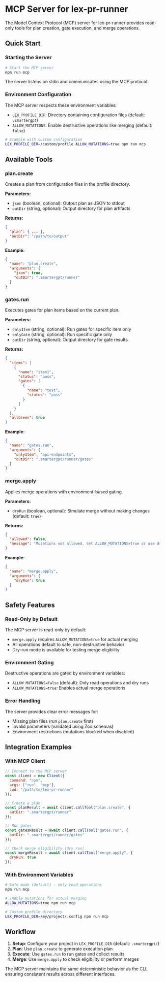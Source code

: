 # MCP Server for lex-pr-runner

The Model Context Protocol (MCP) server for lex-pr-runner provides read-only tools for plan creation, gate execution, and merge operations.

## Quick Start

### Starting the Server

```bash
# Start the MCP server
npm run mcp
```

The server listens on stdio and communicates using the MCP protocol.

### Environment Configuration

The MCP server respects these environment variables:

- `LEX_PROFILE_DIR`: Directory containing configuration files (default: `.smartergpt`)
- `ALLOW_MUTATIONS`: Enable destructive operations like merging (default: `false`)

```bash
# Example with custom configuration
LEX_PROFILE_DIR=/custom/profile ALLOW_MUTATIONS=true npm run mcp
```

## Available Tools

### plan.create

Creates a plan from configuration files in the profile directory.

**Parameters:**
- `json` (boolean, optional): Output plan as JSON to stdout
- `outDir` (string, optional): Output directory for plan artifacts

**Returns:**
```json
{
  "plan": { ... },
  "outDir": "/path/to/output"
}
```

**Example:**
```json
{
  "name": "plan.create",
  "arguments": {
    "json": true,
    "outDir": ".smartergpt/runner"
  }
}
```

### gates.run

Executes gates for plan items based on the current plan.

**Parameters:**
- `onlyItem` (string, optional): Run gates for specific item only
- `onlyGate` (string, optional): Run specific gate only
- `outDir` (string, optional): Output directory for gate results

**Returns:**
```json
{
  "items": [
    {
      "name": "item1",
      "status": "pass",
      "gates": [
        {
          "name": "test",
          "status": "pass"
        }
      ]
    }
  ],
  "allGreen": true
}
```

**Example:**
```json
{
  "name": "gates.run",
  "arguments": {
    "onlyItem": "api-endpoints",
    "outDir": ".smartergpt/runner/gates"
  }
}
```

### merge.apply

Applies merge operations with environment-based gating.

**Parameters:**
- `dryRun` (boolean, optional): Simulate merge without making changes (default: `true`)

**Returns:**
```json
{
  "allowed": false,
  "message": "Mutations not allowed. Set ALLOW_MUTATIONS=true or use dryRun=true."
}
```

**Example:**
```json
{
  "name": "merge.apply",
  "arguments": {
    "dryRun": true
  }
}
```

## Safety Features

### Read-Only by Default

The MCP server is read-only by default:
- `merge.apply` requires `ALLOW_MUTATIONS=true` for actual merging
- All operations default to safe, non-destructive behavior
- Dry-run mode is available for testing merge eligibility

### Environment Gating

Destructive operations are gated by environment variables:
- `ALLOW_MUTATIONS=false` (default): Only read operations and dry runs
- `ALLOW_MUTATIONS=true`: Enables actual merge operations

### Error Handling

The server provides clear error messages for:
- Missing plan files (run `plan.create` first)
- Invalid parameters (validated using Zod schemas)
- Environment restrictions (mutations blocked when disabled)

## Integration Examples

### With MCP Client

```javascript
// Connect to the MCP server
const client = new Client({
  command: "npm",
  args: ["run", "mcp"],
  cwd: "/path/to/lex-pr-runner"
});

// Create a plan
const planResult = await client.callTool("plan.create", {
  outDir: ".smartergpt/runner"
});

// Run gates
const gatesResult = await client.callTool("gates.run", {
  outDir: ".smartergpt/runner/gates"
});

// Check merge eligibility (dry run)
const mergeResult = await client.callTool("merge.apply", {
  dryRun: true
});
```

### With Environment Variables

```bash
# Safe mode (default) - only read operations
npm run mcp

# Enable mutations for actual merging
ALLOW_MUTATIONS=true npm run mcp

# Custom profile directory
LEX_PROFILE_DIR=/my/project/.config npm run mcp
```

## Workflow

1. **Setup**: Configure your project in `LEX_PROFILE_DIR` (default: `.smartergpt/`)
2. **Plan**: Use `plan.create` to generate execution plan
3. **Execute**: Use `gates.run` to run gates and collect results
4. **Merge**: Use `merge.apply` to check eligibility or perform merges

The MCP server maintains the same deterministic behavior as the CLI, ensuring consistent results across different interfaces.